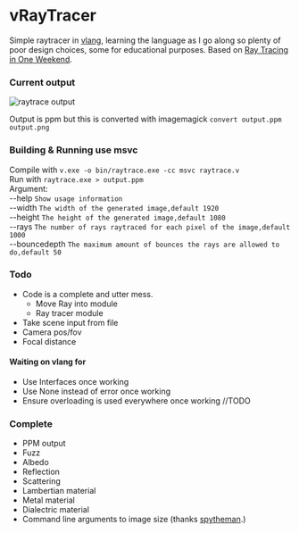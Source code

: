 # vRayTracer

Simple raytracer in [vlang](https://vlang.io), learning the language as I go along so plenty of poor design choices, some for educational purposes. Based on [Ray Tracing in One Weekend](https://github.com/RayTracing/raytracinginoneweekend).

### Current output

![raytrace output](output.png)

Output is ppm but this is converted with imagemagick `convert output.ppm output.png`

### Building & Running use msvc

Compile with `v.exe -o bin/raytrace.exe -cc msvc raytrace.v`  
Run with `raytrace.exe > output.ppm`  
Argument:  
--help `Show usage information`  
--width `The width of the generated image,default 1920`  
--height `The height of the generated image,default 1080`  
--rays `The number of rays raytraced for each pixel of the image,default 1000`  
--bouncedepth `The maximum amount of bounces the rays are allowed to do,default 50`

### Todo

* Code is a complete and utter mess.
  - Move Ray into module
  - Ray tracer module
* Take scene input from file
* Camera pos/fov
* Focal distance

#### Waiting on vlang for 
* Use Interfaces once working
* Use None instead of error once working
* Ensure overloading is used everywhere once working //TODO

### Complete

* PPM output
* Fuzz
* Albedo
* Reflection
* Scattering
* Lambertian material
* Metal material
* Dialectric material
* Command line arguments to image size (thanks [spytheman](https://github.com/spytheman).)
